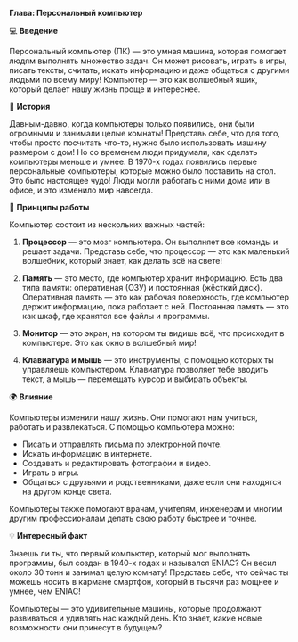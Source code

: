 **Глава: Персональный компьютер**

💻 **Введение**

Персональный компьютер (ПК) — это умная машина, которая помогает людям выполнять множество задач. Он может рисовать, играть в игры, писать тексты, считать, искать информацию и даже общаться с другими людьми по всему миру! Компьютер — это как волшебный ящик, который делает нашу жизнь проще и интереснее.

🌟 **История**

Давным-давно, когда компьютеры только появились, они были огромными и занимали целые комнаты! Представь себе, что для того, чтобы просто посчитать что-то, нужно было использовать машину размером с дом! Но со временем люди придумали, как сделать компьютеры меньше и умнее. В 1970-х годах появились первые персональные компьютеры, которые можно было поставить на стол. Это было настоящее чудо! Люди могли работать с ними дома или в офисе, и это изменило мир навсегда.

🔧 **Принципы работы**

Компьютер состоит из нескольких важных частей:

1. **Процессор** — это мозг компьютера. Он выполняет все команды и решает задачи. Представь себе, что процессор — это как маленький волшебник, который знает, как делать всё на свете!

2. **Память** — это место, где компьютер хранит информацию. Есть два типа памяти: оперативная (ОЗУ) и постоянная (жёсткий диск). Оперативная память — это как рабочая поверхность, где компьютер держит информацию, пока работает с ней. Постоянная память — это как шкаф, где хранятся все файлы и программы.

3. **Монитор** — это экран, на котором ты видишь всё, что происходит в компьютере. Это как окно в волшебный мир!

4. **Клавиатура и мышь** — это инструменты, с помощью которых ты управляешь компьютером. Клавиатура позволяет тебе вводить текст, а мышь — перемещать курсор и выбирать объекты.

🌍 **Влияние**

Компьютеры изменили нашу жизнь. Они помогают нам учиться, работать и развлекаться. С помощью компьютера можно:

- Писать и отправлять письма по электронной почте.
- Искать информацию в интернете.
- Создавать и редактировать фотографии и видео.
- Играть в игры.
- Общаться с друзьями и родственниками, даже если они находятся на другом конце света.

Компьютеры также помогают врачам, учителям, инженерам и многим другим профессионалам делать свою работу быстрее и точнее.

💡 **Интересный факт**

Знаешь ли ты, что первый компьютер, который мог выполнять программы, был создан в 1940-х годах и назывался ENIAC? Он весил около 30 тонн и занимал целую комнату! Представь себе, что сейчас ты можешь носить в кармане смартфон, который в тысячи раз мощнее и умнее, чем ENIAC!

Компьютеры — это удивительные машины, которые продолжают развиваться и удивлять нас каждый день. Кто знает, какие новые возможности они принесут в будущем?